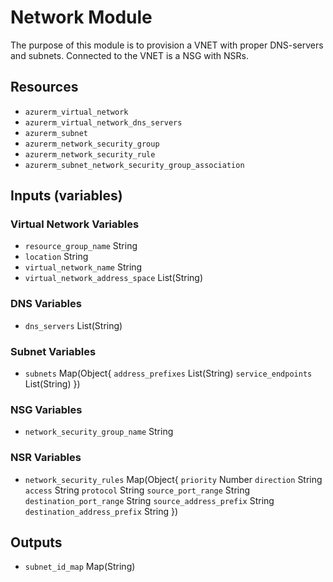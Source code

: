 # Network Module

The purpose of this module is to provision a VNET with proper DNS-servers and subnets. Connected to the VNET is a NSG with NSRs.

## Resources

- `azurerm_virtual_network`
- `azurerm_virtual_network_dns_servers`
- `azurerm_subnet`
- `azurerm_network_security_group`
- `azurerm_network_security_rule`
- `azurerm_subnet_network_security_group_association`

## Inputs (variables)

### Virtual Network Variables

- `resource_group_name` String
- `location` String
- `virtual_network_name` String
- `virtual_network_address_space` List(String)

### DNS Variables

- `dns_servers` List(String)

### Subnet Variables

- `subnets` Map(Object{
    `address_prefixes` List(String)
    `service_endpoints` List(String)
})

### NSG Variables

- `network_security_group_name` String

### NSR Variables

- `network_security_rules` Map(Object{
    `priority` Number
    `direction` String
    `access` String
    `protocol` String
    `source_port_range` String
    `destination_port_range` String
    `source_address_prefix` String
    `destination_address_prefix` String
})

## Outputs

- `subnet_id_map` Map(String)